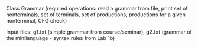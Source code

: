 Class Grammar (required operations: read a grammar from file, print set of nonterminals, set of terminals, set of productions, productions for a given nonterminal, CFG check)


Input files: g1.txt (simple grammar from course/seminar), g2.txt (grammar of the minilanguage - syntax rules from Lab 1b)
